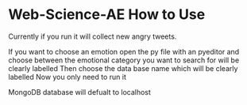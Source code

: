 # Web-Science-AE How to Use
Currently if you run it will collect new angry tweets.

If you want to choose an emotion open the py file with an pyeditor and choose between the emotional category you want to search for will be clearly labelled
Then choose the data base name which will be clearly labelled
Now you only need to run it

MongoDB database will defualt to localhost